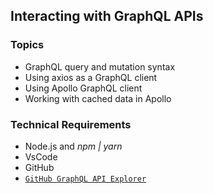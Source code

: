 ## Interacting with GraphQL APIs

### Topics

- GraphQL query and mutation syntax
- Using axios as a GraphQL client
- Using Apollo GraphQL client
- Working with cached data in Apollo

### Technical Requirements

- Node.js and _npm | yarn_
- VsCode
- GitHub
- [`GitHub GraphQL API Explorer`](https://docs.github.com/en/graphql/overview/explorer)
